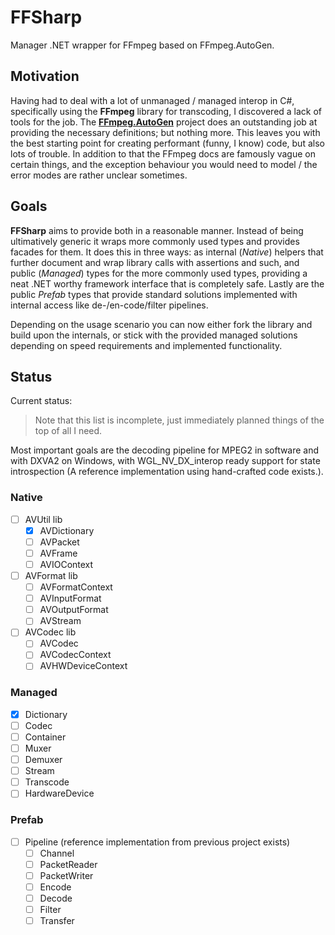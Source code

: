 # FFSharp
Manager .NET wrapper for FFmpeg based on FFmpeg.AutoGen.

## Motivation

Having had to deal with a lot of unmanaged / managed interop in C#, specifically using the **FFmpeg** library for transcoding, I discovered a lack of tools for the job. The [**FFmpeg.AutoGen**](https://github.com/Ruslan-B/FFmpeg.AutoGen) project does an outstanding job at providing the necessary definitions; but nothing more. This leaves you with the best starting point for creating performant (funny, I know) code, but also lots of trouble. In addition to that the FFmpeg docs are famously vague on certain things, and the exception behaviour you would need to model / the error modes are rather unclear sometimes.

## Goals

**FFSharp** aims to provide both in a reasonable manner. Instead of being ultimatively generic it wraps more commonly used types and provides facades for them. It does this in three ways: as internal (*Native*) helpers that further document and wrap library calls with assertions and such, and public (*Managed*) types for the more commonly used types, providing a neat .NET worthy framework interface that is completely safe. Lastly are the public *Prefab* types that provide standard solutions implemented with internal access like de-/en-code/filter pipelines.

Depending on the usage scenario you can now either fork the library and build upon the internals, or stick with the provided managed solutions depending on speed requirements and implemented functionality.

## Status

Current status:

> Note that this list is incomplete, just immediately planned things of the top of all I need.

Most important goals are the decoding pipeline for MPEG2 in software and with DXVA2 on Windows, with WGL_NV_DX_interop ready support for state introspection (A reference implementation using hand-crafted code exists.).

### Native

- [ ] AVUtil lib
  - [x] AVDictionary
  - [ ] AVPacket
  - [ ] AVFrame
  - [ ] AVIOContext
  
- [ ] AVFormat lib
  - [ ] AVFormatContext
  - [ ] AVInputFormat
  - [ ] AVOutputFormat
  - [ ] AVStream
 
- [ ] AVCodec lib
  - [ ] AVCodec
  - [ ] AVCodecContext
  - [ ] AVHWDeviceContext

### Managed

- [x] Dictionary
- [ ] Codec
- [ ] Container
- [ ] Muxer
- [ ] Demuxer
- [ ] Stream
- [ ] Transcode
- [ ] HardwareDevice

### Prefab

- [ ] Pipeline (reference implementation from previous project exists)
  - [ ] Channel
  - [ ] PacketReader
  - [ ] PacketWriter
  - [ ] Encode
  - [ ] Decode
  - [ ] Filter
  - [ ] Transfer
